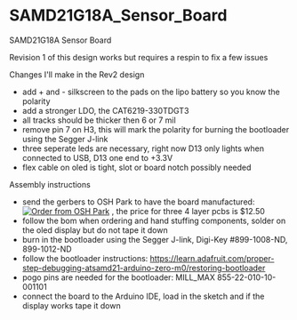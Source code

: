 # SAMD21G18A_Sensor_Board
SAMD21G18A Sensor Board

Revision 1 of this design works but requires a respin to fix a few issues

Changes I'll make in the Rev2 design
- add + and - silkscreen to the pads on the lipo battery so you know the polarity
- add a stronger LDO, the CAT6219-330TDGT3
- all tracks should be thicker then 6 or 7 mil
- remove pin 7 on H3, this will mark the polarity for burning the bootloader using the Segger J-link
- three seperate leds are necessary, right now D13 only lights when connected to USB, D13 one end to +3.3V
- flex cable on oled is tight, slot or board notch possibly needed

Assembly instructions
- send the gerbers to OSH Park to have the board manufactured: <a href="https://www.oshpark.com/shared_projects/SkULVRHA"><img src="https://www.oshpark.com/assets/badge-5b7ec47045b78aef6eb9d83b3bac6b1920de805e9a0c227658eac6e19a045b9c.png" alt="Order from OSH Park"></img></a> , the price for three 4 layer pcbs is $12.50
- follow the bom when ordering and hand stuffing components, solder on the oled display but do not tape it down
- burn in the bootloader using the Segger J-link, Digi-Key #899-1008-ND, 899-1012-ND
- follow the bootloader instructions: https://learn.adafruit.com/proper-step-debugging-atsamd21-arduino-zero-m0/restoring-bootloader
- pogo pins are needed for the bootloader:  MILL_MAX 855-22-010-10-001101
- connect the board to the Arduino IDE, load in the sketch and if the display works tape it down


